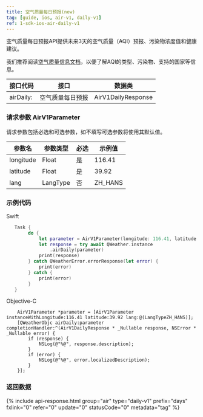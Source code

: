 ```yaml
---
title: 空气质量每日预报(new)
tag: [guide, ios, air-v1, daily-v1]
ref: 1-sdk-ios-air-daily-v1
---
```


空气质量每日预报API提供未来3天的空气质量（AQI）预报、污染物浓度值和健康建议。

我们推荐阅读[空气质量信息文档](/docs/resource/air-info/)，以便了解AQI的类型、污染物、支持的国家等信息。

| 接口代码 | 接口                         | 数据类       |
| --------------- | ---------------------------- | ------------ |
| airDaily: | 空气质量每日预报    | AirV1DailyResponse |

### 请求参数 AirV1Parameter

请求参数包括必选和可选参数，如不填写可选参数将使用其默认值。

| 参数名   | 参数类型 | 必选 | 示例值 |
| -------- | -------- | ---- | ------ |
| longitude | Float | 是 | 116.41 |
| latitude | Float | 是 | 39.92 |
| lang | LangType | 否 | ZH_HANS |

### 示例代码

Swift

```swift
   Task {
        do {
            let parameter = AirV1Parameter(longitude: 116.41, latitude: 39.92)
            let response = try await QWeather.instance
                .airDaily(parameter)
            print(response)
        } catch QWeatherError.errorResponse(let error) {
            print(error)
        } catch {
            print(error)
        }
   }
```

Objective-C

```objc
    AirV1Parameter *parameter = [AirV1Parameter instanceWithLongitude:116.41 latitude:39.92 lang:@(LangTypeZH_HANS)];
    [QWeatherObjc airDaily:parameter completionHandler:^(AirV1DailyResponse * _Nullable response, NSError * _Nullable error) {
        if (response) {
            NSLog(@"%@", response.description);
        }
        if (error) {
            NSLog(@"%@", error.localizedDescription);
        }
    }];
```

### 返回数据

{% include api-response.html group="air" type="daily-v1" prefix="days" fxlink="0" refer="0" update="0" statusCode="0" metadata="tag"  %}
